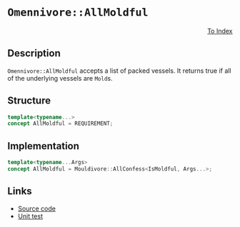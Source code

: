 <!-- Copyright 2024 Feng Mofan
SPDX-License-Identifier: Apache-2.0 -->

# `Omennivore::AllMoldful`

<p style='text-align: right;'><a href="../../concepts.md#omennivore-all-moldful">To Index</a></p>

## Description

`Omennivore::AllMoldful` accepts a list of packed vessels.
It returns true if all of the underlying vessels are `Mold`s.

## Structure

```C++
template<typename...>
concept AllMoldful = REQUIREMENT;
```

## Implementation

```C++
template<typename...Args>
concept AllMoldful = Mouldivore::AllConfess<IsMoldful, Args...>;
```

## Links

- [Source code](../../../../conceptrodon/omennivore/concepts/all_moldful.hpp)
- [Unit test](../../../../tests/unit/concepts/omennivore/all_moldful.test.hpp)
